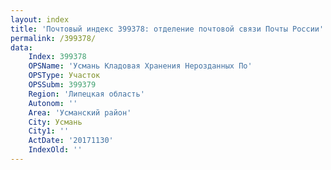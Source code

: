 ```yaml
---
layout: index
title: 'Почтовый индекс 399378: отделение почтовой связи Почты России'
permalink: /399378/
data:
    Index: 399378
    OPSName: 'Усмань Кладовая Хранения Нерозданных По'
    OPSType: Участок
    OPSSubm: 399379
    Region: 'Липецкая область'
    Autonom: ''
    Area: 'Усманский район'
    City: Усмань
    City1: ''
    ActDate: '20171130'
    IndexOld: ''
---
```

